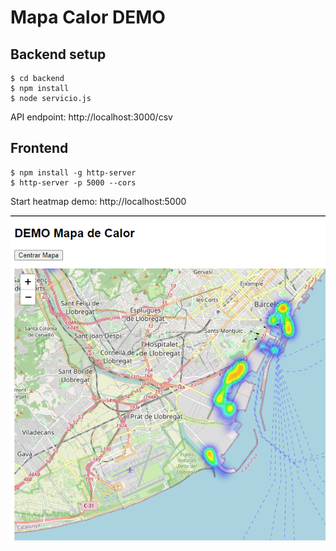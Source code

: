 # Mapa Calor DEMO

## Backend setup
```terminal
$ cd backend
$ npm install
$ node servicio.js
```

API endpoint: 
http://localhost:3000/csv


## Frontend
```terminal
$ npm install -g http-server
$ http-server -p 5000 --cors
```

Start heatmap demo: 
http://localhost:5000

![Screenshot](screenshot.png)
